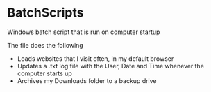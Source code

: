 # BatchScripts
Windows batch script that is run on computer startup

The file does the following
<ul>
  <li>Loads websites that I visit often, in my default browser</li>
  <li>Updates a .txt log file with the User, Date and Time whenever the computer starts up</li>
  <li>Archives my Downloads folder to a backup drive</li>  
</ul>
